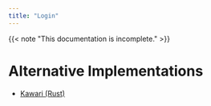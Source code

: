 ```yaml
---
title: "Login"
---
```


{{< note "This documentation is incomplete." >}}

# Alternative Implementations

* [Kawari (Rust)](https://github.com/redstrate/kawari)

